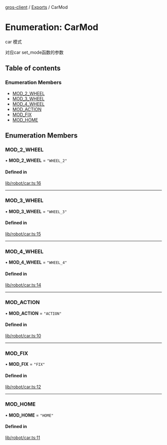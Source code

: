 [gros-client](../readme.md) / [Exports](../modules.md) / CarMod

# Enumeration: CarMod

car 模式

对应car set_mode函数的参数

## Table of contents

### Enumeration Members

- [MOD\_2\_WHEEL](CarMod.md#mod_2_wheel)
- [MOD\_3\_WHEEL](CarMod.md#mod_3_wheel)
- [MOD\_4\_WHEEL](CarMod.md#mod_4_wheel)
- [MOD\_ACTION](CarMod.md#mod_action)
- [MOD\_FIX](CarMod.md#mod_fix)
- [MOD\_HOME](CarMod.md#mod_home)

## Enumeration Members

### MOD\_2\_WHEEL

• **MOD\_2\_WHEEL** = ``"WHEEL_2"``

#### Defined in

[lib/robot/car.ts:16](https://github.com/FFTAI/gros_client_js/blob/bc9e358/lib/robot/car.ts#L16)

___

### MOD\_3\_WHEEL

• **MOD\_3\_WHEEL** = ``"WHEEL_3"``

#### Defined in

[lib/robot/car.ts:15](https://github.com/FFTAI/gros_client_js/blob/bc9e358/lib/robot/car.ts#L15)

___

### MOD\_4\_WHEEL

• **MOD\_4\_WHEEL** = ``"WHEEL_4"``

#### Defined in

[lib/robot/car.ts:14](https://github.com/FFTAI/gros_client_js/blob/bc9e358/lib/robot/car.ts#L14)

___

### MOD\_ACTION

• **MOD\_ACTION** = ``"ACTION"``

#### Defined in

[lib/robot/car.ts:10](https://github.com/FFTAI/gros_client_js/blob/bc9e358/lib/robot/car.ts#L10)

___

### MOD\_FIX

• **MOD\_FIX** = ``"FIX"``

#### Defined in

[lib/robot/car.ts:12](https://github.com/FFTAI/gros_client_js/blob/bc9e358/lib/robot/car.ts#L12)

___

### MOD\_HOME

• **MOD\_HOME** = ``"HOME"``

#### Defined in

[lib/robot/car.ts:11](https://github.com/FFTAI/gros_client_js/blob/bc9e358/lib/robot/car.ts#L11)
